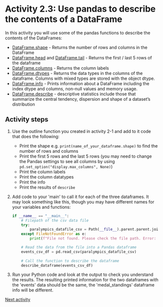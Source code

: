 # Activity 2.3: Use pandas to describe the contents of a DataFrame

In this activity you will use some of the pandas functions to describe the contents of the DataFrames:

- [DataFrame.shape](https://pandas.pydata.org/docs/reference/api/pandas.DataFrame.shape.html) - Returns the number of
  rows and columns in the DataFrame
- [DataFrame.head](https://pandas.pydata.org/docs/reference/api/pandas.DataFrame.head.html)
  and [DataFrame.tail](https://pandas.pydata.org/docs/reference/api/pandas.DataFrame.tail.html) - Returns the first /
  last 5 rows of the dataframe
- [DataFrame.columns](https://pandas.pydata.org/docs/reference/api/pandas.DataFrame.columns.html) - Returns the column
  labels
- [DataFrame.dtypes](https://pandas.pydata.org/docs/reference/api/pandas.DataFrame.dtypes.html) - Returns the data types
  in the columns of the dataframe. Columns with mixed types are stored with the object dtype.
- [DataFrame.info](https://pandas.pydata.org/docs/reference/api/pandas.DataFrame.info.html) - Prints information about a
  DataFrame including the index dtype and columns, non-null values and memory usage.
- [DataFrame.describe](https://pandas.pydata.org/docs/reference/api/pandas.DataFrame.describe.html) - descriptive
  statistics include those that summarize the central tendency, dispersion and shape of a dataset’s distribution

## Activity steps

1. Use the outline function you created in activity 2-1 and add to it code that does the following:
    - Print the shape e.g. `print(name_of_your_dataframe.shape)` to find the number of rows and columns
    - Print the first 5 rows and the last 5 rows (you may need to change the Pandas settings to see all columns by using
      `pd.set_option("display.max_columns", None)`)
    - Print the column labels
    - Print the column datatypes
    - Print the info
    - Print the results of `describe`

2. Add code to your 'main' to call it for each of the three dataframes. It may look something like this, though you may
   have different names for your variables and functions:

    ```python
    if __name__ == "__main__":
        # Filepath of the csv data file
        try:
            paralympics_datafile_csv = Path(__file__).parent.parent.joinpath("data", "paralympics_events_raw.csv")
        except FileNotFoundError as e:
            print(f"File not found. Please check the file path. Error: {e}")
    
        # Read the data from the file into a Pandas dataframe
        events_csv_df = pd.read_csv(paralympics_datafile_csv)
       
        # Call the function to describe the dataframe
        describe_dataframe(events_csv_df)
    ```

3. Run your Python code and look at the output to check you understand the results. The resulting printed information
   for the two dataframes with the 'events' data should be the same, the 'medal_standings' dataframe info will be
   different.

[Next activity](2-4-pandas-datatypes.md)